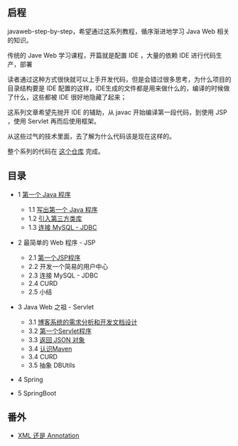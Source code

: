 ## 启程

javaweb-step-by-step，希望通过这系列教程，循序渐进地学习 Java Web 相关的知识。

传统的 Jave Web 学习课程，开篇就是配置 IDE ，大量的依赖 IDE 进行代码生产，部署

读者通过这种方式很快就可以上手开发代码，但是会错过很多思考，为什么项目的目录结构要是 IDE 配置的这样，IDE生成的文件都是用来做什么的，编译的时候做了什么，这些都被 IDE 很好地隐藏了起来；

这系列文章希望先抛开 IDE 的辅助，从 javac 开始编译第一段代码，到使用 JSP ，使用 Servlet 再而后使用框架。

从这些过气的技术里面，去了解为什么代码该是现在这样的。

整个系列的代码在 [这个仓库](https://github.com/weboutin/java-blog) 完成。

## 目录

* 1 [第一个 Java 程序](https://github.com/weboutin/javaweb-step-by-step/blob/main/Step1/)
  * 1.1 [写出第一个 Java 程序](https://github.com/weboutin/javaweb-step-by-step/blob/main/Step1/%E7%AC%AC%E4%B8%80%E4%B8%AAJava%E7%A8%8B%E5%BA%8F.md)
  * 1.2 [引入第三方类库](https://github.com/weboutin/javaweb-step-by-step/blob/main/Step1/%E5%BC%95%E5%85%A5%E7%AC%AC%E4%B8%89%E6%96%B9%E7%B1%BB%E5%BA%93.md)
  * 1.3 [连接 MySQL - JDBC](https://github.com/weboutin/javaweb-step-by-step/blob/main/Step1/%E8%BF%9E%E6%8E%A5MySQL-JDBC.md)
  
* 2 最简单的 Web 程序 - JSP
  * 2.1 [第一个JSP程序](https://github.com/weboutin/javaweb-step-by-step/blob/main/Step2/%E9%83%A8%E7%BD%B2Helloworld.md)
  * 2.2 开发一个简易的用户中心
  * 2.3 连接 MySQL - JDBC
  * 2.4 CURD
  * 2.5 小结
  
* 3 Java Web 之祖 - Servlet
  * 3.1 [博客系统的需求分析和开发文档设计](https://github.com/weboutin/javaweb-step-by-step/blob/main/Step3/%E5%8D%9A%E5%AE%A2%E7%B3%BB%E7%BB%9F%E7%9A%84%E9%9C%80%E6%B1%82%E5%88%86%E6%9E%90%E5%92%8C%E5%BC%80%E5%8F%91%E6%96%87%E6%A1%A3%E8%AE%BE%E8%AE%A1.md)
  * 3.2 [第一个Servlet程序](https://github.com/weboutin/javaweb-step-by-step/blob/main/Step3/%E7%AC%AC%E4%B8%80%E4%B8%AAServlet%E7%A8%8B%E5%BA%8F.md)
  * 3.3 [返回 JSON 对象](https://github.com/weboutin/javaweb-step-by-step/blob/main/Step3/%E8%BF%94%E5%9B%9EJSON%E5%AF%B9%E8%B1%A1.md)
  * 3.4 [认识Maven](https://github.com/weboutin/javaweb-step-by-step/blob/main/Step3/%E8%AE%A4%E8%AF%86Maven.md)
  * 3.4 CURD
  * 3.5 抽象 DBUtils
  
* 4 Spring
* 5 SpringBoot
## 番外
  * [XML 还是 Annotation](https://github.com/weboutin/javaweb-step-by-step/blob/main/extra/XML%20%E8%BF%98%E6%98%AF%20Annotation.md)
